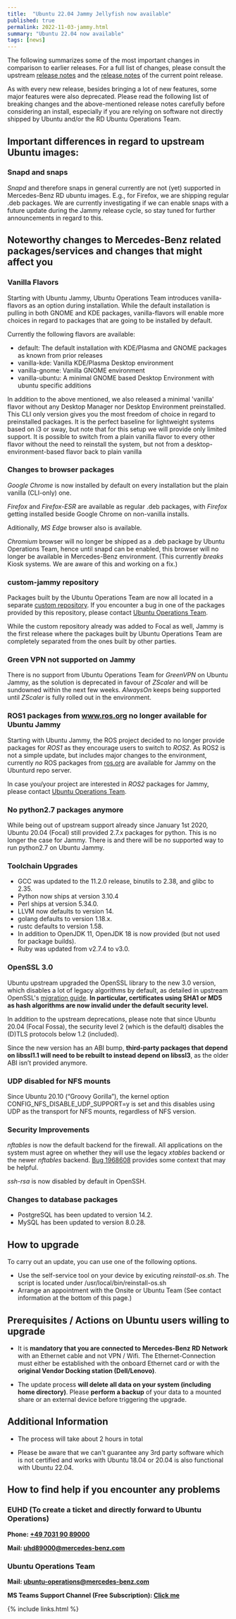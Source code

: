 ```yaml
---
title:  "Ubuntu 22.04 Jammy Jellyfish now available"
published: true
permalink: 2022-11-03-jammy.html
summary: "Ubuntu 22.04 now available"
tags: [news]
---
```


The following summarizes some of the most important changes in comparison to earlier releases. For a full list of changes, please consult the upstream [release notes](https://discourse.ubuntu.com/t/jammy-jellyfish-release-notes/24668) and the [release notes](https://discourse.ubuntu.com/t/jammy-jellyfish-point-release-changes/29835) of the current point release.


As with every new release, besides bringing a lot of new features, some major features were also deprecated. Please read the following list of breaking changes and the above-mentioned release notes carefully before considering an install, especially if you are relying on software not directly shipped by Ubuntu and/or the RD Ubuntu Operations Team.

## Important differences in regard to upstream Ubuntu images:

### Snapd and snaps

*Snapd* and therefore snaps in general currently are not (yet) supported in Mercedes-Benz RD ubuntu images. E.g., for Firefox, we are shipping regular .deb packages. We are currently investigating if we can enable snaps with a future update during the Jammy release cycle, so stay tuned for further announcements in regard to this.

## Noteworthy changes to Mercedes-Benz related packages/services and changes that might affect you

### Vanilla Flavors

Starting with Ubuntu Jammy, Ubuntu Operations Team introduces vanilla-flavors as an option during installation. While the default installation is pulling in both GNOME and KDE packages, vanilla-flavors will enable more choices in regard to packages that are going to be installed by default.

Currently the following flavors are available:

- default: The default installation with KDE/Plasma and GNOME packages as known from prior releases
- vanilla-kde: Vanilla KDE/Plasma Desktop environment
- vanilla-gnome: Vanilla GNOME environment
- vanilla-ubuntu: A minimal GNOME based Desktop Environment with ubuntu specific additions

In addition to the above mentioned, we also released a minimal 'vanilla' flavor without any Desktop Manager nor Desktop Environment preinstalled. This CLI only version gives you the most freedom of choice in regard to preinstalled packages. It is the perfect baseline for lightweight systems based on i3 or sway, but note that for this setup we will provide only limited support. It is possible to switch from a plain vanilla flavor to every other flavor without the need to reinstall the system, but not from a desktop-environment-based flavor back to plain vanilla

### Changes to browser packages

*Google Chrome* is now installed by default on every installation but the plain vanilla (CLI-only) one.

*Firefox* and *Firefox-ESR* are available as regular .deb packages, with *Firefox* getting installed beside Google Chrome on non-vanilla installs.

Aditionally, *MS Edge* browser also is available.

*Chromium* browser will no longer be shipped as a .deb package by Ubuntu Operations Team, hence until snapd can be enabled, this browser will no longer be available in Mercedes-Benz environment.  (This currently *breaks* Kiosk systems. We are aware of this and working on a fix.)

### custom-jammy repository

Packages built by the Ubuntu Operations Team are now all located in a separate [custom repository](http://ubunturepo.rd.corpintra.net/mirrors/custom-jammy/). If you encounter a bug in one of the packages provided by this repository, please contact [Ubuntu Operations Team](mailto:ubuntu-operations@mercedes-benz.com).

While the custom repository already was added to Focal as well, Jammy is the first release where the packages built by Ubuntu Operations Team are completely separated from the ones built by other parties.

### Green VPN not supported on Jammy

There is no support from Ubuntu Operations Team for *GreenVPN* on Ubuntu Jammy, as the solution is deprecated in favour of *ZScaler* and will be sundowned within the next few weeks. *AlwaysOn* keeps being supported until *ZScaler* is fully rolled out in the environment.

### ROS1 packages from www.ros.org no longer available for Ubuntu Jammy

Starting with Ubuntu Jammy, the ROS project decided to no longer provide packages for *ROS1* as they encourage users to switch to *ROS2*. As ROS2 is not a simple update, but includes major changes to the environment, currently *no* ROS packages from [ros.org](https://www.ros.org) are available for Jammy on the Ubunturd repo server.

In case you/your project are interested in *ROS2* packages for Jammy, please contact [Ubuntu Operations Team](mailto:ubuntu-operations@mercedes-benz.com).

### No python2.7 packages anymore

While being out of upstream support already since January 1st 2020, Ubuntu 20.04 (Focal) still provided 2.7.x packages for python. This is no longer the case for Jammy. There is and there will be no supported way to run python2.7 on Ubuntu Jammy.

### Toolchain Upgrades

- GCC was updated to the 11.2.0 release, binutils to 2.38, and glibc to 2.35.
- Python now ships at version 3.10.4
- Perl ships at version 5.34.0.
- LLVM now defaults to version 14.
- golang defaults to version 1.18.x.
- rustc defaults to version 1.58.
- In addition to OpenJDK 11, OpenJDK 18 is now provided (but not used for package builds).
- Ruby was updated from v2.7.4 to v3.0.

### OpenSSL 3.0

Ubuntu upstream upgraded the OpenSSL library to the new 3.0 version, which disables a lot of legacy algorithms by default, as detailed in upstream OpenSSL's [migration guide](https://www.openssl.org/docs/manmaster/man7/migration_guide.html). **In particular, certificates using SHA1 or MD5 as hash algorithms are now invalid under the default security level.**

In addition to the upstream deprecations, please note that since Ubuntu 20.04 (Focal Fossa), the security level 2 (which is the default) disables the (D)TLS protocols below 1.2 (included).

Since the new version has an ABI bump, **third-party packages that depend on libssl1.1 will need to be rebuilt to instead depend on libssl3**, as the older ABI isn’t provided anymore.

### UDP disabled for NFS mounts

Since Ubuntu 20.10 (“Groovy Gorilla”), the kernel option CONFIG_NFS_DISABLE_UDP_SUPPORT=y is set and this disables using UDP as the transport for NFS mounts, regardless of NFS version.

### Security Improvements

*nftables* is now the default backend for the firewall. All applications on the system must agree on whether they will use the legacy *xtables* backend or the newer *nftables* backend. [Bug 1968608](https://bugs.launchpad.net/bugs/1968608) provides some context that may be helpful.

*ssh-rsa* is now disabled by default in OpenSSH.

### Changes to database packages

- PostgreSQL has been updated to version 14.2.
- MySQL has been updated to version 8.0.28.

## How to upgrade

To carry out an update, you can use one of the following options.

* Use the self-service tool on your device by exicuting *reinstall-os.sh*. The script is located under /usr/local/bin/reinstall-os.sh
* Arrange an appointment with the Onsite or Ubuntu Team (See contact information at the bottom of this page.)

## Prerequisites / Actions on Ubuntu users willing to upgrade

* It is **mandatory that you are connected to Mercedes-Benz RD Network** with an Ethernet cable and not VPN / Wifi. The Ethernet-Connection must either be established with the onboard Ethernet card or with the **original Vendor Docking station (Dell/Lenovo)**.

* The update process **will delete all data on your system (including home directory)**. Please **perform a backup** of your data to a mounted share or an external device before triggering the upgrade.

## Additional Information

* The process will take about 2 hours in total

* Please be aware that we can't guarantee any 3rd party software which is not certified and works with Ubuntu 18.04 or 20.04 is also functional with Ubuntu 22.04.

## How to find help if you encounter any problems

### EUHD (To create a ticket and directly forward to Ubuntu Operations)

**Phone: [+49 7031 90 89000](tel:+4970319089000)**

**Mail: [uhd89000@mercedes-benz.com](mailto:uhd89000@mercedes-benz.com)**

### Ubuntu Operations Team

**Mail: [ubuntu-operations@mercedes-benz.com](ubuntu-operations@mercedes-benz.com)**

**MS Teams Support Channel (Free Subscription): [Click me](https://teams.microsoft.com/l/channel/19%3a98e89971b7044a56b696cdb9555f4fe5%40thread.tacv2/Upgrade%2520Support?groupId=13fe2da7-5cab-4525-9f67-b54eefb7a8ca&tenantId=9652d7c2-1ccf-4940-8151-4a92bd474ed00)**

{% include links.html %}
